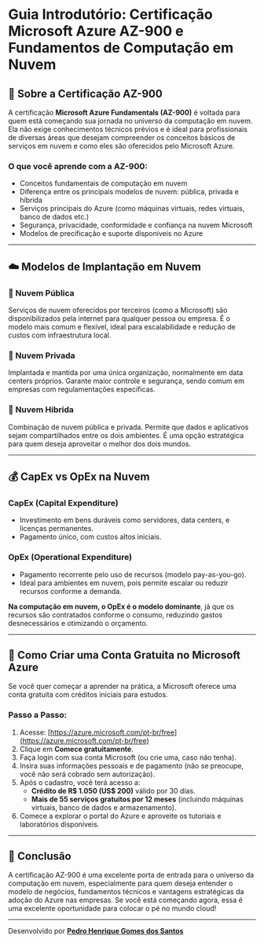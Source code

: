 # Guia Introdutório: Certificação Microsoft Azure AZ-900 e Fundamentos de Computação em Nuvem

## 📘 Sobre a Certificação AZ-900

A certificação **Microsoft Azure Fundamentals (AZ-900)** é voltada para quem está começando sua jornada no universo da computação em nuvem. Ela não exige conhecimentos técnicos prévios e é ideal para profissionais de diversas áreas que desejam compreender os conceitos básicos de serviços em nuvem e como eles são oferecidos pelo Microsoft Azure.

### O que você aprende com a AZ-900:

- Conceitos fundamentais de computação em nuvem
- Diferença entre os principais modelos de nuvem: pública, privada e híbrida
- Serviços principais do Azure (como máquinas virtuais, redes virtuais, banco de dados etc.)
- Segurança, privacidade, conformidade e confiança na nuvem Microsoft
- Modelos de precificação e suporte disponíveis no Azure

---

## ☁️ Modelos de Implantação em Nuvem

### 🔹 Nuvem Pública
Serviços de nuvem oferecidos por terceiros (como a Microsoft) são disponibilizados pela internet para qualquer pessoa ou empresa. É o modelo mais comum e flexível, ideal para escalabilidade e redução de custos com infraestrutura local.

### 🔹 Nuvem Privada
Implantada e mantida por uma única organização, normalmente em data centers próprios. Garante maior controle e segurança, sendo comum em empresas com regulamentações específicas.

### 🔹 Nuvem Híbrida
Combinação de nuvem pública e privada. Permite que dados e aplicativos sejam compartilhados entre os dois ambientes. É uma opção estratégica para quem deseja aproveitar o melhor dos dois mundos.

---

## 💰 CapEx vs OpEx na Nuvem

### CapEx (Capital Expenditure)
- Investimento em bens duráveis como servidores, data centers, e licenças permanentes.
- Pagamento único, com custos altos iniciais.

### OpEx (Operational Expenditure)
- Pagamento recorrente pelo uso de recursos (modelo pay-as-you-go).
- Ideal para ambientes em nuvem, pois permite escalar ou reduzir recursos conforme a demanda.

**Na computação em nuvem, o OpEx é o modelo dominante**, já que os recursos são contratados conforme o consumo, reduzindo gastos desnecessários e otimizando o orçamento.

---

## 🚀 Como Criar uma Conta Gratuita no Microsoft Azure

Se você quer começar a aprender na prática, a Microsoft oferece uma conta gratuita com créditos iniciais para estudos.

### Passo a Passo:

1. Acesse: [https://azure.microsoft.com/pt-br/free](https://azure.microsoft.com/pt-br/free)
2. Clique em **Comece gratuitamente**.
3. Faça login com sua conta Microsoft (ou crie uma, caso não tenha).
4. Insira suas informações pessoais e de pagamento (não se preocupe, você não será cobrado sem autorização).
5. Após o cadastro, você terá acesso a:
   - **Crédito de R$ 1.050 (US$ 200)** válido por 30 dias.
   - **Mais de 55 serviços gratuitos por 12 meses** (incluindo máquinas virtuais, banco de dados e armazenamento).
6. Comece a explorar o portal do Azure e aproveite os tutoriais e laboratórios disponíveis.

---

## 📌 Conclusão

A certificação AZ-900 é uma excelente porta de entrada para o universo da computação em nuvem, especialmente para quem deseja entender o modelo de negócios, fundamentos técnicos e vantagens estratégicas da adoção do Azure nas empresas. Se você está começando agora, essa é uma excelente oportunidade para colocar o pé no mundo cloud!

---

Desenvolvido por [**Pedro Henrique Gomes dos Santos**](https://www.linkedin.com/in/pedro-henrique-gomes-dos-santos/)
